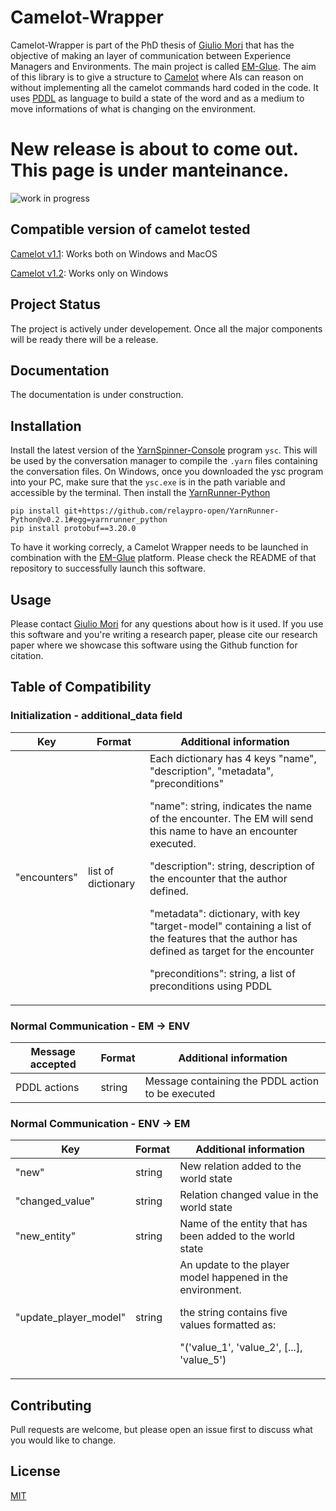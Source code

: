 # Camelot-Wrapper
 
Camelot-Wrapper is part of the PhD thesis of [Giulio Mori](https://github.com/liogiu2) that has the objective of making an layer of communication between Experience Managers and Environments. The main project is called [EM-Glue](https://github.com/liogiu2/EM-Glue).
The aim of this library is to give a structure to [Camelot](http://cs.uky.edu/~sgware/projects/camelot/) where AIs can reason on without implementing all the camelot commands hard coded in the code. It uses [PDDL](https://planning.wiki/) as language to build a state of the word and as a medium to move informations of what is changing on the environment. 

# New release is about to come out. This page is under manteinance.
![work in progress](https://icambrogiolorenzetti.edu.it/wp-content/uploads/sites/91/Work-in-progress-1024x603-1.png?x67262)

## Compatible version of camelot tested
[Camelot v1.1](http://cs.uky.edu/~sgware/projects/camelot/v1-1/): Works both on Windows and MacOS

[Camelot v1.2](http://cs.uky.edu/~sgware/projects/camelot/v1-2/): Works only on Windows

## Project Status
The project is actively under developement. Once all the major components will be ready there will be a release. 

## Documentation
The documentation is under construction. 

## Installation
Install the latest version of the [YarnSpinner-Console](https://github.com/YarnSpinnerTool/YarnSpinner-Console) program ```ysc```. This will be used by the conversation manager to compile the ```.yarn``` files containing the conversation files. On Windows, once you downloaded the ysc program into your PC, make sure that the ```ysc.exe``` is in the path variable and accessible by the terminal. 
Then install the [YarnRunner-Python](https://github.com/relaypro-open/YarnRunner-Python)
```
pip install git+https://github.com/relaypro-open/YarnRunner-Python@v0.2.1#egg=yarnrunner_python
pip install protobuf==3.20.0
```

To have it working correcly, a Camelot Wrapper needs to be launched in combination with the [EM-Glue](https://github.com/liogiu2/EM-Glue) platform. Please check the README of that repository to successfully launch this software.

## Usage
Please contact [Giulio Mori](https://github.com/liogiu2) for any questions about how is it used.
If you use this software and you're writing a research paper, please cite our research paper where we showcase this software using the Github function for citation. 

## Table of Compatibility
### Initialization - additional_data field
| Key           | Format              | Additional information    |
|---------------|---------------------|---------------------------|
| "encounters"  | list of dictionary  | Each dictionary has 4 keys "name", "description", "metadata", "preconditions" <p> "name": string, indicates the name of the encounter. The EM will send this name to have an encounter executed. <p>"description": string, description of the encounter that the author defined.<p>"metadata": dictionary, with key "target-model" containing a list of the features that the author has defined as target for the encounter <p>"preconditions": string, a list of preconditions using PDDL   |

### Normal Communication - EM -> ENV
| Message accepted | Format              | Additional information    |
|------------------|---------------------|---------------------------|
| PDDL actions     | string              | Message containing the PDDL action to be executed |

### Normal Communication - ENV -> EM
| Key                   | Format              | Additional information                                    |
|-----------------------|---------------------|-----------------------------------------------------------|
| "new"                 | string              | New relation added to the world state                     |
| "changed_value"       | string              | Relation changed value in the world state                 |
| "new_entity"          | string              | Name of the entity that has been added to the world state |
| "update_player_model" | string              | An update to the player model happened in the environment. <p> the string contains five values formatted as: <p> "('value_1', 'value_2', [...], 'value_5')|

## Contributing
Pull requests are welcome, but please open an issue first to discuss what you would like to change.

## License
[MIT](https://choosealicense.com/licenses/mit/)
